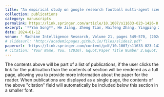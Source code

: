 ```yaml
---
title: "An empirical study on google research football multi-agent scenarios"
collection: publications
category: manuscripts
permalink: https://link.springer.com/article/10.1007/s11633-023-1426-8
excerpt: '**Yan Song**, He Jiang, Zheng Tian, Haifeng Zhang, Yingping Zhang, Jiangcheng Zhu, Zonghong Dai, Weinan Zhang & Jun Wang '
date: 2024-01-12
venue: ' Machine Intelligence Research, Volume 21, pages 549–570, (2024)'
# slidesurl: 'http://academicpages.github.io/files/slides2.pdf'
paperurl: 'https://link.springer.com/content/pdf/10.1007/s11633-023-1426-8.pdf'
# citation: 'Your Name, You. (2010). &quot;Paper Title Number 2.&quot; <i>Journal 1</i>. 1(2).'
---
```


The contents above will be part of a list of publications, if the user clicks the link for the publication than the contents of section will be rendered as a full page, allowing you to provide more information about the paper for the reader. When publications are displayed as a single page, the contents of the above "citation" field will automatically be included below this section in a smaller font.